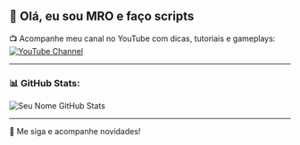 ## 👋 Olá, eu sou MRO e faço scripts

📺 Acompanhe meu canal no YouTube com dicas, tutoriais e gameplays:
[![YouTube Channel](https://img.shields.io/badge/YouTube-mroplayer666-red?logo=youtube)](https://youtube.com/@mroplayer666?si=IqOe-MyeS5WbGE82)

---

### 📊 GitHub Stats:
![Seu Nome GitHub Stats](https://github-readme-stats.vercel.app/api?username=SeuUsuario&show_icons=true&theme=dark)

---

🔗 Me siga e acompanhe novidades!

